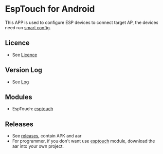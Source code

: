 # EspTouch for Android
This APP is used to configure ESP devices to connect target AP, the devices need run [smart config](https://github.com/espressif/esp-idf/tree/master/examples/wifi/smart_config).

## Licence
- See [Licence](ESPRESSIF_MIT_LICENSE)

## Version Log
- See [Log](log/log-en.md)

## Modules
- EspTouch: [esptouch](esptouch)

## Releases
- See [releases](https://github.com/EspressifApp/EsptouchForAndroid/releases/latest), contain APK and aar
- For programmer, if you don't want use [esptouch](esptouch) module, download the aar into your own project.
